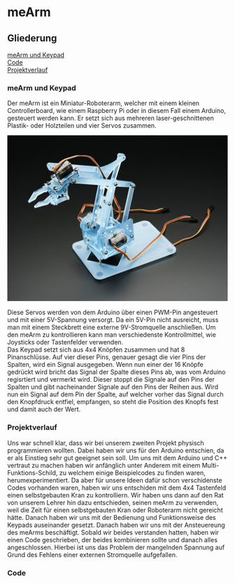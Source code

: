 # meArm

## Gliederung
[meArm und Keypad](#einf)<br>
[Code](#code)<br>
[Projektverlauf](#verl)<br>

### meArm und Keypad<a name="einf"></a>
Der meArm ist ein Miniatur-Roboterarm, welcher mit einem kleinen Controllerboard, wie einem Raspberry Pi oder in diesem Fall einem Arduino, gesteuert werden kann. Er setzt sich aus mehreren laser-geschnittenen Plastik- oder Holzteilen und vier Servos zusammen.

![pic1](Bilder/2012-01.jpg "meArm Beispielbild")

Diese Servos werden von dem Arduino über einen PWM-Pin angesteuert und mit einer 5V-Spannung versorgt. Da ein 5V-Pin nicht ausreicht, muss man mit einem Steckbrett eine externe 9V-Stromquelle anschließen. Um den meArm zu kontrollieren kann man verschiedenste Kontrollmittel, wie Joysticks oder Tastenfelder verwenden.<br>
Das Keypad setzt sich aus 4x4 Knöpfen zusammen und hat 8 Pinanschlüsse. Auf vier dieser Pins, genauer gesagt die vier Pins der Spalten, wird ein Signal ausgegeben. Wenn nun einer der 16 Knöpfe gedrückt wird bricht das Signal der Spalte dieses Pins ab, was vom Arduino regisrtiert und vermerkt wird. Dieser stoppt die Signale auf den Pins der Spalten und  gibt nacheinander Signale auf den Pins der Reihen aus. Wird nun ein Signal auf dem Pin der Spalte, auf welcher vorher das Signal durch den Knopfdruck entfiel, empfangen, so steht die Position des Knopfs fest und  damit auch der Wert.


### Projektverlauf<a name="verl"></a>
Uns war schnell klar, dass wir bei unserem zweiten Projekt physisch programmieren wollten. Dabei haben wir uns für den Arduino entschien, da er als Einstieg sehr gut geeignet sein soll. Um uns mit dem Arduino und C++ vertraut zu machen haben wir anfänglich unter Anderem mit einem Multi-Funktions-Schild, zu welchem einige Beispielcodes zu finden waren, herumexperimentiert. Da aber für unsere Ideen dafür schon verschidenste Codes vorhanden waren, haben wir uns entschiden mit dem 4x4 Tastenfeld einen selbstgebauten Kran zu kontrolliern. Wir haben uns dann auf den Rat von unserem Lehrer hin dazu entschieden, seinen meArm zu verwenden, weil die Zeit für einen selbstgebauten Kran oder Roboterarm nicht gereicht hätte. Danach haben wir uns mit der Bedienung und Funktionsweise des Keypads auseinander gesetzt. Danach haben wir uns mit der Ansteuereung des meArms beschäftigt. Sobald wir beides verstanden hatten, haben wir einen Code geschrieben, der beides kombinieren sollte und danach alles angeschlossen. Hierbei ist uns das Problem der mangelnden Spannung auf Grund des Fehlens einer externen Stromquelle aufgefallen.


### Code<a name="code"></a>
